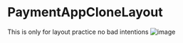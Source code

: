 # PaymentAppCloneLayout
 This is only for layout practice no bad intentions
![image](https://user-images.githubusercontent.com/65284407/148550939-74ff86d0-bf6f-439d-b5c3-9656a67743c9.png)
